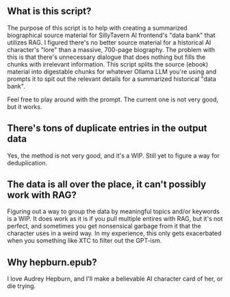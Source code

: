 ## What is this script?
The purpose of this script is to help with creating a summarized biographical source material for SillyTavern AI frontend's "data bank" that utilizes RAG.
I figured there's no better source material for a historical AI character's "lore" than a massive, 700-page biography. The problem with this is that there's
unnecessary dialogue that does nothing but fills the chunks with irrelevant information. This script splits the source (ebook) material into digestable
chunks for whatever Ollama LLM you're using and prompts it to spit out the relevant details for a summarized historical "data bank".

Feel free to play around with the prompt. The current one is not very good, but it works.


## There's tons of duplicate entries in the output data
Yes, the method is not very good, and it's a WIP. Still yet to figure a way for deduplication.


## The data is all over the place, it can't possibly work with RAG?
Figuring out a way to group the data by meaningful topics and/or keywords is a WIP. It does work as it is if you pull multiple entires with RAG, but it's not perfect, and sometimes
you get nonsensical garbage from it that the character uses in a weird way. In my experience, this only gets exacerbated when you something like XTC to filter out the GPT-ism.

## Why hepburn.epub?
I love Audrey Hepburn, and I'll make a believable AI character card of her, or die trying.
